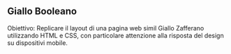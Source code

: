 ## Giallo Booleano

Obiettivo: Replicare il layout di una pagina web simil Giallo Zafferano utilizzando HTML e CSS, con particolare attenzione alla risposta del design su dispositivi mobile.

